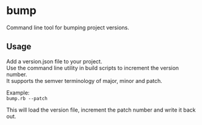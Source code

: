 # bump
Command line tool for bumping project versions.

## Usage

Add a version.json file to your project.<br>
Use the command line utility in build scripts to increment the version number.<br>
It supports the semver terminology of major, minor and patch.<br>

Example:<br>
  `bump.rb --patch`

This will load the version file, increment the patch number and write it back out.
